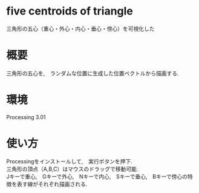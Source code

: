 # five centroids of triangle
三角形の五心（重心・外心・内心・垂心・傍心）を可視化した

# 概要
三角形の五心を,　ランダムな位置に生成した位置ベクトルから描画する.

# 環境
Processing 3.01

# 使い方
Processingをインストールして,　実行ボタンを押下.  
三角形の頂点（A,B,C）はマウスのドラッグで移動可能.  
Jキーで重心,　Gキーで外心,　Nキーで内心,　Sキーで垂心,　Bキーで傍心の特徴を表す線がそれぞれ描画される.
